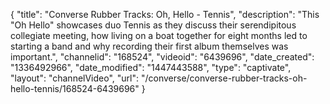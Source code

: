 {
    "title": "Converse Rubber Tracks: Oh, Hello - Tennis",
    "description": "This \"Oh Hello\" showcases duo Tennis as they discuss their serendipitous collegiate meeting, how living on a boat together for eight months led to starting a band and why recording their first album themselves was important.",
    "channelid": "168524",
    "videoid": "6439696",
    "date_created": "1336492966",
    "date_modified": "1447443588",
    "type": "captivate",
    "layout": "channelVideo",
    "url": "\/converse\/converse-rubber-tracks-oh-hello-tennis\/168524-6439696"
}